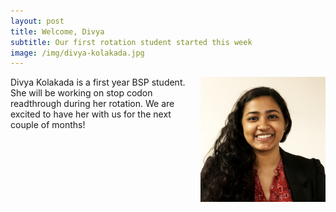 ```yaml
---
layout: post
title: Welcome, Divya
subtitle: Our first rotation student started this week
image: /img/divya-kolakada.jpg
---
```

<img align="right" src="/img/divya-kolakada.jpg" style="width:200px !important;height:200px !important;" />
Divya Kolakada is a first year BSP student. She will be working on stop codon readthrough during her rotation. We are excited to have her with us for the next couple of months!
<br>
<br>

